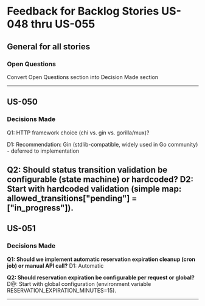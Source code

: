 # Feedback for Backlog Stories US-048 thru US-055

## General for all stories

### Open Questions
Convert Open Questions section into Decision Made section

---

## US-050

### Decisions Made
Q1: HTTP framework choice (chi vs. gin vs. gorilla/mux)?

D1: Recommendation: Gin (stdlib-compatible, widely used in Go community) - deferred to implementation

Q2: Should status transition validation be configurable (state machine) or hardcoded?
D2: Start with hardcoded validation (simple map: allowed_transitions["pending"] = ["in_progress"]).
---

## US-051

### Decisions Made
**Q1: Should we implement automatic reservation expiration cleanup (cron job) or manual API call?**
D1: Automatic

**Q2: Should reservation expiration be configurable per request or global?**
D@: Start with global configuration (environment variable RESERVATION_EXPIRATION_MINUTES=15).

---
